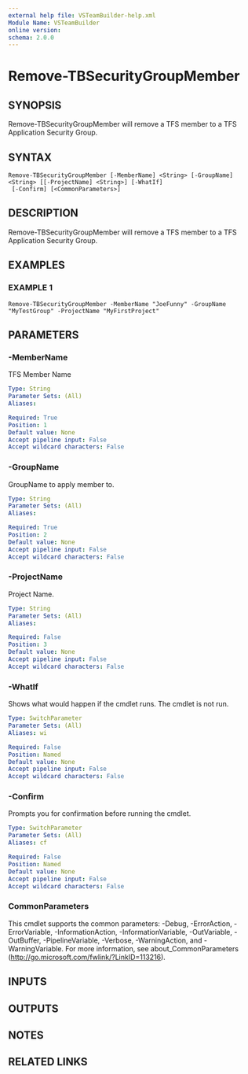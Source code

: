 ```yaml
---
external help file: VSTeamBuilder-help.xml
Module Name: VSTeamBuilder
online version:
schema: 2.0.0
---
```


# Remove-TBSecurityGroupMember

## SYNOPSIS
Remove-TBSecurityGroupMember will remove a TFS member to a TFS Application Security Group.

## SYNTAX

```
Remove-TBSecurityGroupMember [-MemberName] <String> [-GroupName] <String> [[-ProjectName] <String>] [-WhatIf]
 [-Confirm] [<CommonParameters>]
```

## DESCRIPTION
Remove-TBSecurityGroupMember will remove a TFS member to a TFS Application Security Group.

## EXAMPLES

### EXAMPLE 1
```
Remove-TBSecurityGroupMember -MemberName "JoeFunny" -GroupName "MyTestGroup" -ProjectName "MyFirstProject"
```

## PARAMETERS

### -MemberName
TFS Member Name

```yaml
Type: String
Parameter Sets: (All)
Aliases:

Required: True
Position: 1
Default value: None
Accept pipeline input: False
Accept wildcard characters: False
```

### -GroupName
GroupName to apply member to.

```yaml
Type: String
Parameter Sets: (All)
Aliases:

Required: True
Position: 2
Default value: None
Accept pipeline input: False
Accept wildcard characters: False
```

### -ProjectName
Project Name.

```yaml
Type: String
Parameter Sets: (All)
Aliases:

Required: False
Position: 3
Default value: None
Accept pipeline input: False
Accept wildcard characters: False
```

### -WhatIf
Shows what would happen if the cmdlet runs.
The cmdlet is not run.

```yaml
Type: SwitchParameter
Parameter Sets: (All)
Aliases: wi

Required: False
Position: Named
Default value: None
Accept pipeline input: False
Accept wildcard characters: False
```

### -Confirm
Prompts you for confirmation before running the cmdlet.

```yaml
Type: SwitchParameter
Parameter Sets: (All)
Aliases: cf

Required: False
Position: Named
Default value: None
Accept pipeline input: False
Accept wildcard characters: False
```

### CommonParameters
This cmdlet supports the common parameters: -Debug, -ErrorAction, -ErrorVariable, -InformationAction, -InformationVariable, -OutVariable, -OutBuffer, -PipelineVariable, -Verbose, -WarningAction, and -WarningVariable. For more information, see about_CommonParameters (http://go.microsoft.com/fwlink/?LinkID=113216).

## INPUTS

## OUTPUTS

## NOTES

## RELATED LINKS
